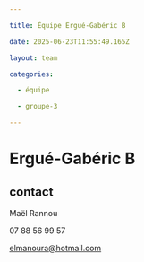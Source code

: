 ```yaml
---

title: Équipe Ergué-Gabéric B

date: 2025-06-23T11:55:49.165Z

layout: team

categories:

  - équipe

  - groupe-3

---
```


# Ergué-Gabéric B



## contact 

Maël Rannou

07 88 56 99 57

elmanoura@hotmail.com

